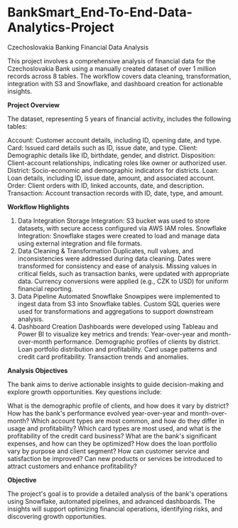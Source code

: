 # BankSmart_End-To-End-Data-Analytics-Project
Czechoslovakia Banking Financial Data Analysis

This project involves a comprehensive analysis of financial data for the Czechoslovakia Bank using a manually created dataset of over 1 million records across 8 tables. The workflow covers data cleaning, transformation, integration with S3 and Snowflake, and dashboard creation for actionable insights.


**Project Overview**

The dataset, representing 5 years of financial activity, includes the following tables:

Account: Customer account details, including ID, opening date, and type.
Card: Issued card details such as ID, issue date, and type.
Client: Demographic details like ID, birthdate, gender, and district.
Disposition: Client-account relationships, indicating roles like owner or authorized user.
District: Socio-economic and demographic indicators for districts.
Loan: Loan details, including ID, issue date, amount, and associated account.
Order: Client orders with ID, linked accounts, date, and description.
Transaction: Account transaction records with ID, date, type, and amount.

**Workflow Highlights**

1. Data Integration
Storage Integration: S3 bucket was used to store datasets, with secure access configured via AWS IAM roles.
Snowflake Integration: Snowflake stages were created to load and manage data using external integration and file formats.
2. Data Cleaning & Transformation
Duplicates, null values, and inconsistencies were addressed during data cleaning.
Dates were transformed for consistency and ease of analysis.
Missing values in critical fields, such as transaction banks, were updated with appropriate data.
Currency conversions were applied (e.g., CZK to USD) for uniform financial reporting.
3. Data Pipeline
Automated Snowflake Snowpipes were implemented to ingest data from S3 into Snowflake tables.
Custom SQL queries were used for transformations and aggregations to support downstream analysis.
4. Dashboard Creation
Dashboards were developed using Tableau and Power BI to visualize key metrics and trends:
Year-over-year and month-over-month performance.
Demographic profiles of clients by district.
Loan portfolio distribution and profitability.
Card usage patterns and credit card profitability.
Transaction trends and anomalies.

**Analysis Objectives**

The bank aims to derive actionable insights to guide decision-making and explore growth opportunities. Key questions include:

What is the demographic profile of clients, and how does it vary by district?
How has the bank's performance evolved year-over-year and month-over-month?
Which account types are most common, and how do they differ in usage and profitability?
Which card types are most used, and what is the profitability of the credit card business?
What are the bank's significant expenses, and how can they be optimized?
How does the loan portfolio vary by purpose and client segment?
How can customer service and satisfaction be improved?
Can new products or services be introduced to attract customers and enhance profitability?

**Objective**

The project's goal is to provide a detailed analysis of the bank's operations using Snowflake, automated pipelines, and advanced dashboards. The insights will support optimizing financial operations, identifying risks, and discovering growth opportunities.
